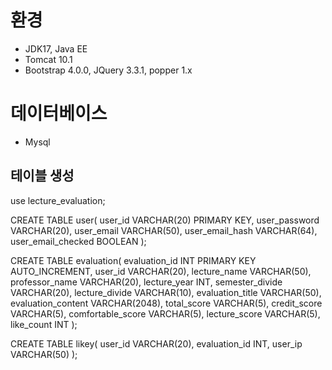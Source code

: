 # 환경
- JDK17, Java EE
- Tomcat 10.1
- Bootstrap 4.0.0, JQuery 3.3.1, popper 1.x


# 데이터베이스
- Mysql

## 테이블 생성
use lecture_evaluation;

CREATE TABLE user(
	user_id VARCHAR(20) PRIMARY KEY,
    user_password VARCHAR(20),
    user_email VARCHAR(50),
    user_email_hash VARCHAR(64),
    user_email_checked BOOLEAN
);

CREATE TABLE evaluation(
    evaluation_id INT PRIMARY KEY AUTO_INCREMENT,
    user_id VARCHAR(20),
    lecture_name VARCHAR(50),
    professor_name VARCHAR(20),
    lecture_year INT,
    semester_divide VARCHAR(20),
    lecture_divide VARCHAR(10),
    evaluation_title VARCHAR(50),
    evaluation_content VARCHAR(2048),
    total_score VARCHAR(5),
    credit_score VARCHAR(5),
    comfortable_score VARCHAR(5),
    lecture_score VARCHAR(5),
    like_count INT
);

CREATE TABLE likey(
	user_id VARCHAR(20),
    evaluation_id INT,
    user_ip VARCHAR(50)
);
